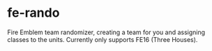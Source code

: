 # fe-rando
Fire Emblem team randomizer, creating a team for you and assigning classes to the units. Currently only supports FE16 (Three Houses).
